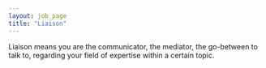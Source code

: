 ```yaml
---
layout: job_page
title: "Liaison"
---
```


Liaison means you are the communicator, the mediator, the go-between to talk to, regarding your field of expertise within a certain topic.
